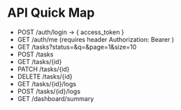 # API Quick Map
- POST /auth/login  → { access_token }
- GET  /auth/me      (requires header Authorization: Bearer <token>)
- GET  /tasks?status=&q=&page=1&size=10
- POST /tasks
- GET  /tasks/{id}
- PATCH /tasks/{id}
- DELETE /tasks/{id}
- GET  /tasks/{id}/logs
- POST /tasks/{id}/logs
- GET  /dashboard/summary
